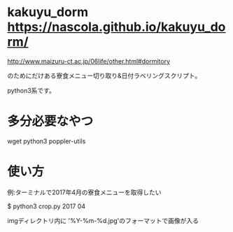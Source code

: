# kakuyu_dorm https://nascola.github.io/kakuyu_dorm/

http://www.maizuru-ct.ac.jp/06life/other.html#dormitory

のためにだけある寮食メニュー切り取り&日付ラベリングスクリプト。

python3系です。

# 多分必要なやつ
 wget python3 poppler-utils

# 使い方

例:ターミナルで2017年4月の寮食メニューを取得したい

$ python3 crop.py 2017 04

imgディレクトリ内に '%Y-%m-%d.jpg'のフォーマットで画像が入る
